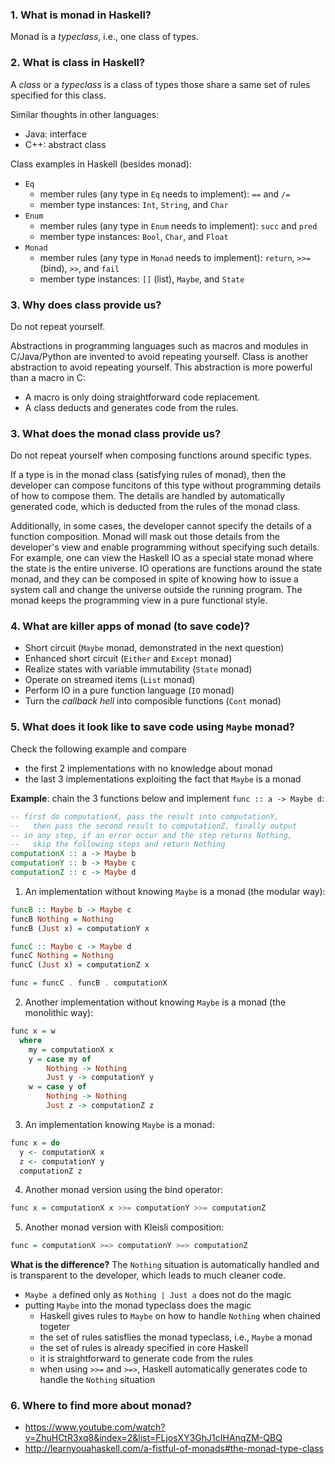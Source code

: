### 1. What is monad in Haskell?
Monad is a _typeclass_, i.e., one class of types.

### 2. What is class in Haskell?
A _class_ or a _typeclass_ is a class of types those share a same set of rules specified for this class.

Similar thoughts in other languages:
- Java: interface
- C++: abstract class

Class examples in Haskell (besides monad):
- `Eq`
  - member rules (any type in `Eq` needs to implement): `==` and `/=`
  - member type instances: `Int`, `String`, and `Char`
- `Enum`
  - member rules (any type in `Enum` needs to implement): `succ` and `pred`
  - member type instances: `Bool`, `Char`, and `Float`
- `Monad`
  - member rules (any type in `Monad` needs to implement): `return`, `>>=` (bind), `>>`, and `fail`
  - member type instances: `[]` (list), `Maybe`, and `State`
  
### 3. Why does class provide us?
Do not repeat yourself.

Abstractions in programming languages such as macros and modules in C/Java/Python are invented to avoid repeating yourself. Class is another abstraction to avoid repeating yourself. This abstraction is more powerful than a macro in C:
- A macro is only doing straightforward code replacement.
- A class deducts and generates code from the rules.

### 3. What does the monad class provide us?
Do not repeat yourself when composing functions around specific types.

If a type is in the monad class (satisfying rules of monad), then the developer can compose funcitons of this type without programming details of how to compose them. The details are handled by automatically generated code, which is deducted from the rules of the monad class.

Additionally, in some cases, the developer cannot specify the details of a function composition. Monad will mask out those details from the developer's view and enable programming without specifying such details. For example, one can view the Haskell IO as a special state monad where the state is the entire universe. IO operations are functions around the state monad, and they can be composed in spite of knowing how to issue a system call and change the universe outside the running program. The monad keeps the programming view in a pure functional style.

### 4. What are killer apps of monad (to save code)?
- Short circuit (`Maybe` monad, demonstrated in the next question)
- Enhanced short circuit (`Either` and `Except` monad)
- Realize states with variable immutability (`State` monad)
- Operate on streamed items (`List` monad)
- Perform IO in a pure function language (`IO` monad)
- Turn the _callback hell_ into composible functions (`Cont` monad)

### 5. What does it look like to save code using `Maybe` monad?
Check the following example and compare
- the first 2 implementations with no knowledge about monad
- the last 3 implementations exploiting the fact that `Maybe` is a monad

**Example**: chain the 3 functions below and implement `func :: a -> Maybe d`:
``` Haskell
-- first do computationX, pass the result into computationY,
--   then pass the second result to computationZ, finally output
-- in any step, if an error occur and the step returns Nothing,
--   skip the following steps and return Nothing
computationX :: a -> Maybe b
computationY :: b -> Maybe c
computationZ :: c -> Maybe d
```

1. An implementation without knowing `Maybe` is a monad (the modular way):
``` Haskell
funcB :: Maybe b -> Maybe c
funcB Nothing = Nothing
funcB (Just x) = computationY x

funcC :: Maybe c -> Maybe d
funcC Nothing = Nothing
funcC (Just x) = computationZ x

func = funcC . funcB . computationX
```

2. Another implementation without knowing `Maybe` is a monad (the monolithic way):
``` Haskell
func x = w
  where
    my = computationX x
    y = case my of
        Nothing -> Nothing
        Just y -> computationY y
    w = case y of
        Nothing -> Nothing
        Just z -> computationZ z
```

3. An implementation knowing `Maybe` is a monad:
``` Haskell
func x = do
  y <- computationX x
  z <- computationY y
  computationZ z
```

4. Another monad version using the bind operator:
``` Haskell
func x = computationX x >>= computationY >>= computationZ
```

5. Another monad version with Kleisli composition:
``` Haskell
func = computationX >=> computationY >=> computationZ
```

**What is the difference?**
The `Nothing` situation is automatically handled and is transparent to the developer, which leads to much cleaner code.
- `Maybe a` defined only as `Nothing | Just a` does not do the magic
- putting `Maybe` into the monad typeclass does the magic
  - Haskell gives rules to `Maybe` on how to handle `Nothing` when chained togeter
  - the set of rules satisflies the monad typeclass, i.e., `Maybe` a monad
  - the set of rules is already specified in core Haskell
  - it is straightforward to generate code from the rules
  - when using `>>=` and `>=>`, Haskell automatically generates code to handle the `Nothing` situation

### 6. Where to find more about monad?
- https://www.youtube.com/watch?v=ZhuHCtR3xq8&index=2&list=FLjosXY3GhJ1cIHAnqZM-QBQ
- http://learnyouahaskell.com/a-fistful-of-monads#the-monad-type-class
